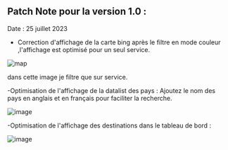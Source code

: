 Patch Note pour la version 1.0 :
---------------------------------
Date : 25 juillet 2023
- Correction d'affichage de la carte bing après le filtre en mode couleur ,l'affichage est optimisé pour un seul service. 

![map](https://github.com/abekkali/OrangeRPRM/assets/115674977/cb86531f-6922-49f9-9b39-2a0125da23fa)

dans cette image je filtre que sur service.

-Optimisation de l'affichage de la datalist des pays : Ajoutez le nom des pays en anglais et en français pour faciliter la recherche.

![image](https://github.com/abekkali/OrangeRPRM/assets/115674977/07830e18-6dbd-4d75-9074-459f405268dc)

-Optimisation de l'affichage des destinations dans le tableau de bord :

![image](https://github.com/abekkali/OrangeRPRM/assets/115674977/8329674a-548b-4cc2-8ba0-add2998a8f89)
